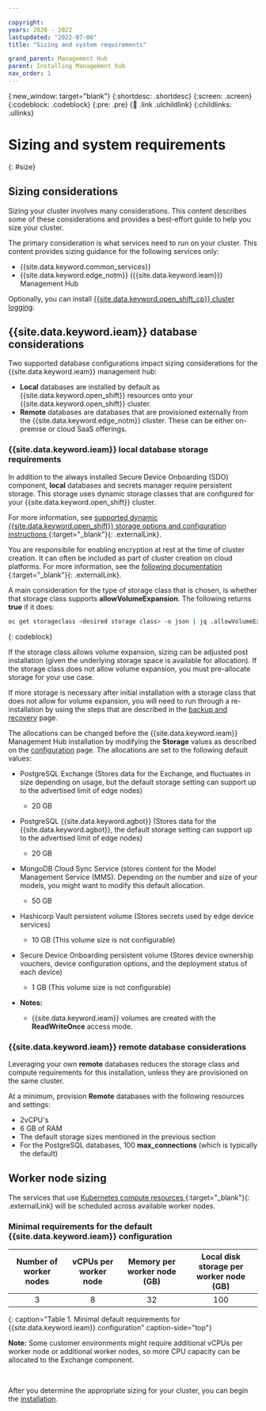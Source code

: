 ```yaml
---

copyright:
years: 2020 - 2022
lastupdated: "2022-07-06"
title: "Sizing and system requirements"

grand_parent: Management Hub
parent: Installing Management hub
nav_order: 1
---
```


{:new_window: target="blank"}
{:shortdesc: .shortdesc}
{:screen: .screen}
{:codeblock: .codeblock}
{:pre: .pre}
{:child: .link .ulchildlink}
{:childlinks: .ullinks}

# Sizing and system requirements
{: #size}

## Sizing considerations

Sizing your cluster involves many considerations. This content describes some of these considerations and provides a best-effort guide to help you size your cluster.

The primary consideration is what services need to run on your cluster. This content provides sizing guidance for the following services only:

- {{site.data.keyword.common_services}}
- {{site.data.keyword.edge_notm}} ({{site.data.keyword.ieam}}) Management Hub

Optionally, you can install [{{site.data.keyword.open_shift_cp}} cluster logging](../admin/accessing_logs.md#ocp_logging).

## {{site.data.keyword.ieam}} database considerations

Two supported database configurations impact sizing considerations for the {{site.data.keyword.ieam}} management hub:

- **Local** databases are installed by default as {{site.data.keyword.open_shift}} resources onto your {{site.data.keyword.open_shift}} cluster.
- **Remote** databases are databases that are provisioned externally from the {{site.data.keyword.edge_notm}} cluster. These can be either on-premise or cloud SaaS offerings.

### {{site.data.keyword.ieam}} local database storage requirements

In addition to the always installed Secure Device Onboarding (SDO) component, **local** databases and secrets manager require persistent storage. This storage uses dynamic storage classes that are configured for your {{site.data.keyword.open_shift}} cluster.

For more information, see [supported dynamic {{site.data.keyword.open_shift}} storage options and configuration instructions ](https://docs.openshift.com/container-platform/4.6/storage/understanding-persistent-storage.html){:target="_blank"}{: .externalLink}.

You are responsibile for enabling encryption at rest at the time of cluster creation. It can often be included as part of cluster creation on cloud platforms. For more information, see the [following documentation ](https://docs.openshift.com/container-platform/4.6/installing/installing-fips.html){:target="_blank"}{: .externalLink}.

A main consideration for the type of storage class that is chosen, is whether that storage class supports **allowVolumeExpansion**. The following returns **true** if it does:

```bash
oc get storageclass <desired storage class> -o json | jq .allowVolumeExpansion
```
{: codeblock}

If the storage class allows volume expansion, sizing can be adjusted post installation (given the underlying storage space is available for allocation). If the storage class does not allow volume expansion, you must pre-allocate storage for your use case.

If more storage is necessary after initial installation with a storage class that does not allow for volume expansion, you will need to run through a re-installation by using the steps that are described in the [backup and recovery](../admin/backup_recovery.md) page.

The allocations can be changed before the {{site.data.keyword.ieam}} Management Hub installation by modifying the **Storage** values as described on the [configuration](configuration.md) page. The allocations are set to the following default values:

- PostgreSQL Exchange (Stores data for the Exchange, and fluctuates in size depending on usage, but the default storage setting can support up to the advertised limit of edge nodes)
  - 20 GB
- PostgreSQL {{site.data.keyword.agbot}} (Stores data for the {{site.data.keyword.agbot}}, the default storage setting can support up to the advertised limit of edge nodes)
  - 20 GB
- MongoDB Cloud Sync Service (stores content for the Model Management Service (MMS). Depending on the number and size of your models, you might want to modify this default allocation.
  - 50 GB
- Hashicorp Vault persistent volume (Stores secrets used by edge device services)
  - 10 GB (This volume size is not configurable)
- Secure Device Onboarding persistent volume (Stores device ownership vouchers, device configuration options, and the deployment status of each device)
  - 1 GB (This volume size is not configurable)

- **Notes:**
  - {{site.data.keyword.ieam}} volumes are created with the **ReadWriteOnce** access mode.

### {{site.data.keyword.ieam}} remote database considerations

Leveraging your own **remote** databases reduces the storage class and compute requirements for this installation, unless they are provisioned on the same cluster.

At a minimum, provision **Remote** databases with the following resources and settings:

- 2vCPU's
- 6 GB of RAM
- The default storage sizes mentioned in the previous section
- For the PostgreSQL databases, 100 **max_connections** (which is typically the default)

## Worker node sizing

The services that use [Kubernetes compute resources ](https://kubernetes.io/docs/concepts/configuration/manage-compute-resources-container){:target="_blank"}{: .externalLink} will be scheduled across available worker nodes.

### Minimal requirements for the default {{site.data.keyword.ieam}} configuration

| Number of worker nodes | vCPUs per worker node | Memory per worker node (GB) | Local disk storage per worker node (GB) |
| :---: | :---: | :---: | :---: |
| 3 | 8 | 32 | 100 |
{: caption="Table 1. Minimal default requirements for {{site.data.keyword.ieam}} configuration" caption-side="top"}

**Note:** Some customer environments might require additional vCPUs per worker node or additional worker nodes, so more CPU capacity can be allocated to the Exchange component.

&nbsp;
&nbsp;

After you determine the appropriate sizing for your cluster, you can begin the [installation](online_installation.md).
